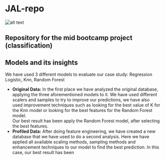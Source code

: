 # JAL-repo

![alt text](https://ih0.redbubble.net/image.208129968.5583/flat,800x800,075,f-c,0,75,800,331.jpg "Dave... stop")


## Repository for the mid bootcamp project (classification)


## Models and its insights
We have used 3 different models to evaluate our case study: Regression Logistic, Knn, Random Forest<BR>
- **Original Data:** In the first place we have analyzed the original database, applying the three aforementioned models to it. We have used different scalers and samples to try to improve our predictions, we have also used improvement techniques such as looking for the best value of K for the Knn model or looking for the best features for the Random Forest model.<BR>
  Our best result has been apply the Random Forest model, after selecting the best features.
- **Profiled Data:** After doing feature engineering, we have created a new database that we have used to do a second analysis. Here we have applied all available scaling methods, sampling methods and enhancement techniques to our model to find the best prediction.
In this case, our best result has been 
  
  

  
  
  
  
  
